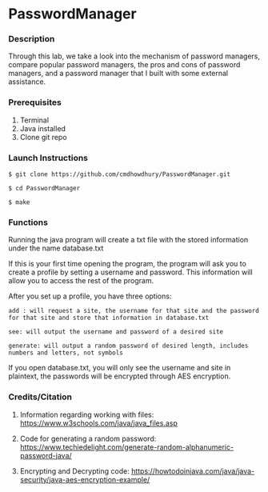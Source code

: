 # PasswordManager

### Description
Through this lab, we take a look into the mechanism of password managers, compare popular password managers, the pros and cons of password managers, and a password manager that I built with some external assistance.

### Prerequisites
1. Terminal 
2. Java installed
3. Clone git repo

### Launch Instructions
```
$ git clone https://github.com/cmdhowdhury/PasswordManager.git

$ cd PasswordManager

$ make
```

### Functions
Running the java program will create a txt file with the stored information under the name database.txt

If this is your first time opening the program, the program will ask you to create a profile by setting a username and password. This information will allow you to access the rest of the program. 

After you set up a profile, you have three options:
```
add : will request a site, the username for that site and the password for that site and store that information in database.txt
```
```
see: will output the username and password of a desired site
```
```
generate: will output a random password of desired length, includes numbers and letters, not symbols
```
If you open database.txt, you will only see the username and site in plaintext, the passwords will be encrypted through AES encryption.
### Credits/Citation
1. Information regarding working with files: 
https://www.w3schools.com/java/java_files.asp

2. Code for generating a random password:
https://www.techiedelight.com/generate-random-alphanumeric-password-java/

3. Encrypting and Decrypting code:
https://howtodoinjava.com/java/java-security/java-aes-encryption-example/
